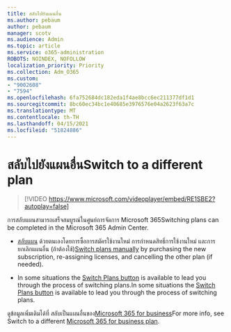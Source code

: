 ```yaml
---
title: สลับไปยังแผนอื่น
ms.author: pebaum
author: pebaum
manager: scotv
ms.audience: Admin
ms.topic: article
ms.service: o365-administration
ROBOTS: NOINDEX, NOFOLLOW
localization_priority: Priority
ms.collection: Adm_O365
ms.custom:
- "9002608"
- "7594"
ms.openlocfilehash: 6fa752684dc182eda1f4ae8bcc6ec211377df1d1
ms.sourcegitcommit: 8bc60ec34bc1e40685e3976576e04a2623f63a7c
ms.translationtype: MT
ms.contentlocale: th-TH
ms.lasthandoff: 04/15/2021
ms.locfileid: "51824886"
---
```

# <a name="switch-to-a-different-plan"></a><span data-ttu-id="67292-102">สลับไปยังแผนอื่น</span><span class="sxs-lookup"><span data-stu-id="67292-102">Switch to a different plan</span></span>

> [!VIDEO https://www.microsoft.com/videoplayer/embed/RE1SBE2?autoplay=false]

<span data-ttu-id="67292-103">การสลับแผนสามารถเสร็จสมบูรณ์ในศูนย์การจัดการ Microsoft 365</span><span class="sxs-lookup"><span data-stu-id="67292-103">Switching plans can be completed in the Microsoft 365 Admin Center.</span></span>

- <span data-ttu-id="67292-104">[สลับแผน](https://docs.microsoft.com/microsoft-365/commerce/subscriptions/switch-plans-manually) ด้วยตนเองโดยการซื้อการสมัครใช้งานใหม่ การกําหนดสิทธิ์การใช้งานใหม่ และการยกเลิกแผนอื่น (ถ้าต้องใช้)</span><span class="sxs-lookup"><span data-stu-id="67292-104">[Switch plans manually](https://docs.microsoft.com/microsoft-365/commerce/subscriptions/switch-plans-manually) by purchasing the new subscription, re-assigning licenses, and cancelling the other plan (if needed).</span></span>

- <span data-ttu-id="67292-105">In some situations the [Switch Plans button](https://docs.microsoft.com/microsoft-365/commerce/subscriptions/switch-to-a-different-plan#use-the-switch-plans-button) is available to lead you through the process of switching plans.</span><span class="sxs-lookup"><span data-stu-id="67292-105">In some situations the [Switch Plans button](https://docs.microsoft.com/microsoft-365/commerce/subscriptions/switch-to-a-different-plan#use-the-switch-plans-button) is available to lead you through the process of switching plans.</span></span>

<span data-ttu-id="67292-106">ดูข้อมูลเพิ่มเติมได้ที่ สลับเป็นแผนอื่นของ[Microsoft 365 for business](https://docs.microsoft.com/microsoft-365/commerce/subscriptions/switch-to-a-different-plan)</span><span class="sxs-lookup"><span data-stu-id="67292-106">For more info, see Switch to a different [Microsoft 365 for business plan](https://docs.microsoft.com/microsoft-365/commerce/subscriptions/switch-to-a-different-plan).</span></span>
